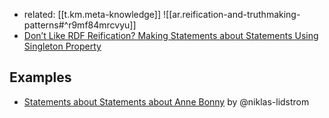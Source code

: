 
- related: [[t.km.meta-knowledge]]
![[ar.reification-and-truthmaking-patterns#^r9mf84mrcvyu]]
- [Don’t Like RDF Reification? Making Statements about Statements Using Singleton Property](https://www.ncbi.nlm.nih.gov/pmc/articles/PMC4350149/)

## Examples

- [Statements about Statements about Anne Bonny](https://gist.github.com/niklasl/f4a5dee1b991ff5a19a33360c6fd3078) by @niklas-lidstrom